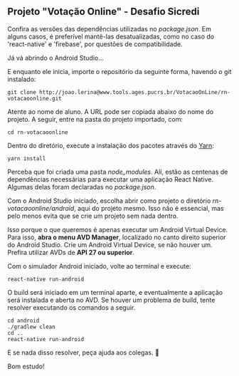 ## Projeto "Votação Online" - Desafio Sicredi
Confira as versões das dependências utilizadas no *package.json*. Em alguns casos, é preferível mantê-las desatualizadas, como no caso do 'react-native' e 'firebase', por questões de compatibilidade. 

Já vá abrindo o Android Studio...

E enquanto ele inicia, importe o repositório da seguinte forma, havendo o git instalado:

```
git clone http://joao.lerina@www.tools.ages.pucrs.br/VotacaoOnLine/rn-votacaoonline.git
```
Atente ao nome de aluno. A URL pode ser copiada abaixo do nome do projeto.
A seguir, entre na pasta do projeto importado, com:

```
cd rn-votacaoonline
```
Dentro do diretório, execute a instalação dos pacotes através do [Yarn](https://yarnpkg.com/pt-BR/):
```
yarn install
```
Perceba que foi criada uma pasta *node_modules*. Alí, estão as centenas de dependências necessárias para executar uma aplicação React Native. Algumas delas foram declaradas no *package.json*.

Com o Android Studio iniciado, escolha abrir como projeto o diretório *rn-votacaoonline/android*, aqui do projeto mesmo. Isso não é essencial, mas pelo menos evita que se crie um projeto sem nada dentro.

Isso porque o que queremos é apenas executar um Android Virtual Device. Para isso, **abra o menu AVD Manager**, localizado no canto direito superior do Android Studio. Crie um Android Virtual Device, se não houver um. Prefira utilizar AVDs de **API 27 ou superior**.

Com o simulador Android iniciado, volte ao terminal e execute:

```
react-native run-android
```
O build será iniciado em um terminal aparte, e eventualmente a aplicação será instalada e aberta no AVD. Se houver um problema de build, tente resolver executando os comandos a seguir.
```
cd android
./gradlew clean
cd ..
react-native run-android
```

E se nada disso resolver, peça ajuda aos colegas. 🤠

Bom estudo!